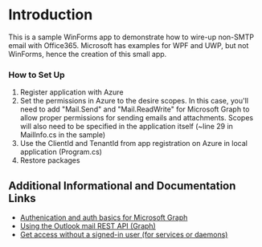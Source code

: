 # Introduction 
This is a sample WinForms app to demonstrate how to wire-up non-SMTP email with Office365. Microsoft has examples for WPF and UWP, but not WinForms, hence the creation of this small app.

### How to Set Up 
1. Register application with Azure
2. Set the permissions in Azure to the desire scopes. In this case, you'll need to add "Mail.Send" and "Mail.ReadWrite" for Microsoft Graph to allow proper permissions for sending emails and attachments. Scopes will also need to be specified in the application itself (~line 29 in MailInfo.cs in the sample)
3. Use the ClientId and TenantId from app registration on Azure in local application (Program.cs)
4. Restore packages


## Additional Informational and Documentation Links
- [Authenication and auth basics for Microsoft Graph](https://docs.microsoft.com/en-us/graph/auth/auth-concepts)
- [Using the Outlook mail REST API (Graph)](https://docs.microsoft.com/en-us/graph/api/resources/mail-api-overview?view=graph-rest-1.0)
- [Get access without a signed-in user (for services or daemons)](https://docs.microsoft.com/en-us/graph/auth-v2-service)
